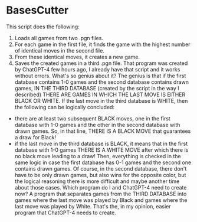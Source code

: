 # BasesCutter
This script does the following:
1. Loads all games from two .pgn files.
2. For each game in the first file, it finds the game with the highest number of identical moves in the second file.
3. From these identical moves, it creates a new game.
4. Saves the created games in a third .pgn file.
That program was created by ChatGPT-4 few hours ago, I already have that script and it works without errors.
What's so genius about it?
The genius is that if the first database contains 1-0 games and the second database contains drawn games, IN THE THIRD DATABASE (created by the script in the way I described) THERE ARE GAMES IN WHICH THE LAST MOVE IS EITHER BLACK OR WHITE.
If the last move in the third database is WHITE, then the following can be logically concluded:
- there are at least two subsequent BLACK moves, one in the first database with 1-0 games and the other in the second database with drawn games. So, in that line, THERE IS A BLACK MOVE that guarantees a draw for Black!
- if the last move in the third database is BLACK, it means that in the first database with 1-0 games THERE IS A WHITE MOVE after which there is no black move leading to a draw!
Then, everything is checked in the same logic in case the first database has 0-1 games and the second one contains drawn games.
Of course, in the second database, there don't have to be only drawn games, but also wins for the opposite color, but the logical reasoning there is more difficult and maybe another time about those cases.
Which program do I and ChatGPT-4 need to create now? A program that separates games from the THIRD DATABASE into games where the last move was played by Black and games where the last move was played by White. That's the, in my opinion, easier program that ChatGPT-4 needs to create.

